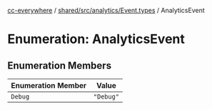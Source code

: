 [cc-everywhere](../../../../../index.md) / [shared/src/analytics/Event.types](../index.md) / AnalyticsEvent

# Enumeration: AnalyticsEvent

## Enumeration Members

| Enumeration Member | Value |
| ------ | ------ |
| `Debug` | `"Debug"` |
